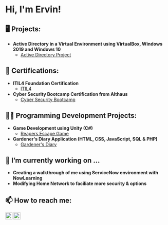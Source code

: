 <h1>Hi, I'm Ervin! <br/>

<h2>🖥️ Projects: </h2>

- <b>Active Directory in a Virtual Environment using VirtualBox, Windows 2019 and Windows 10</b>
  - [Active Directory Project](https://github.com/Ervin-Thorpe/Active-Directory-Lab)

<h2>📜 Certifications: </h2>

- <b>ITIL4 Foundation Certification</b>
  - [ITIL4](https://imgur.com/a/X9vazz8)
- <b>Cyber Security Bootcamp Certification from Althaus</b>
  - [Cyber Security Bootcamp](https://imgur.com/a/0wpA69Y)

<h2>👨‍💻 Programming Development Projects:</h2>

- <b>Game Development using Unity (C#)</b>
  - [Reapers Escape Game](https://github.com/Ervin-Thorpe/Reapers-Escape-Game-Demo)
- <b>Gardener's Diary Application (HTML, CSS, JavaScript, SQL & PHP)</b>
  - [Gardener's Diary](https://github.com/Ervin-Thorpe/Gardeners-Diary-App)
  
<h2>🔭 I’m currently working on ...</h2>

- <b>Creating a walkthrough of me using ServiceNow environment with NowLearning</b>
- <b>Modifying Home Network to faciliate more security & options</b>

<h2> 📫 How to reach me:</h2>

[<img align="left" alt="ErvinThorpe | LinkedIn" width="22px" src="https://cdn.jsdelivr.net/npm/simple-icons@v3/icons/linkedin.svg" />][linkedin]
[<img align="left" alt="ErvinThorpe | LinkedIn" width="22px" src="https://simpleicons.org/icons/outline.svg" />][Outlook]

[linkedin]: https://www.linkedin.com/in/ervin-thorpe/
[Outlook]: ervinthorpe@outlook.com
<!--
Here are some ideas to get you started:

- 🔭 I’m currently working on ...
- 🌱 I’m currently learning ...
- 👯 I’m looking to collaborate on ...
- 🤔 I’m looking for help with ...
- 💬 Ask me about ...
- 📫 How to reach me: ...
- 😄 Pronouns: ...
- ⚡ Fun fact: ...
-->
